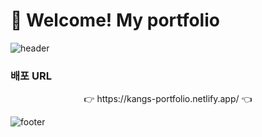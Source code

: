 # 👋 Welcome! My portfolio
![header](https://capsule-render.vercel.app/api?type=waving&color=FF937A&height=150&section=header&text=Portfolio&fontSize=90)

### 배포 URL
<p align="center">
👉  https://kangs-portfolio.netlify.app/  👈
</p>


![footer](https://capsule-render.vercel.app/api?type=waving&color=FF937A&height=150&section=footer&text=&fontSize=90)
